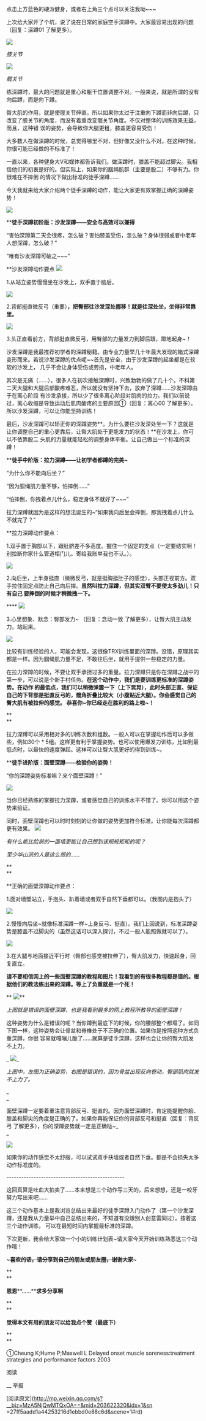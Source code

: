 点击上方蓝色的硬派健身，或者右上角三个点可以关注我呦~~~

  

上次给大家开了个坑，说了说在日常的家庭空手深蹲中。大家最容易出现的问题（回复：深蹲01 了解更多）。

![](_resources/【硬派健身】徒手深蹲，三招封王！image0.jpg)

_膝关节_

![](_resources/【硬派健身】徒手深蹲，三招封王！image1.jpg)  

_髋关节_

练深蹲时，最大的问题就是重心和躯干位置调整不对。一般来说，就是所谓的没有向后蹲，而是向下蹲。

  

臀大肌的作用，就是使髋关节伸直。所以如果你太过于注重向下蹲而非向后蹲，只改变了膝关节的角度，而没有着重改变髋关节角度。不仅对整体的训练效果无益，而且，这种错
误的姿势，会导致你大腿更粗，膝盖更容易受伤！

  

大多数人在做深蹲的时候，总觉得哪里不对，但好像又没什么不对。在这种时候，你很可能已经做的不标准了！

  

一直以来，各种健身大V和媒体都告诉我们。做深蹲时，膝盖不能超过脚尖。我相信他们的初衷是好的。但实际上，如果你的腘绳肌群（主要是股二）不够有力。你很难在不摔倒
的情况下做出标准的徒手深蹲……

  

今天我就来给大家介绍两个徒手深蹲的动作，能让大家更有效掌握正确的深蹲姿势！

![](_resources/【硬派健身】徒手深蹲，三招封王！image2.jpg)

****徒手深蹲初阶版：沙发深蹲——安全与高效可以兼得**

“害怕深蹲第二天会很疼，怎么破？害怕膝盖受伤，怎么破？身体很弱或者中老年人想深蹲，怎么破？”

“唯有沙发深蹲可破之~~~”

  

**沙发深蹲动作要点 ![](_resources/【硬派健身】徒手深蹲，三招封王！image3.png)

  

1.从站立姿势慢慢坐在沙发上，双手置于脑后。

![](_resources/【硬派健身】徒手深蹲，三招封王！image4.png)

2.背部挺直微反弓（重要）**，把臀部往沙发深处挪移！就是往深处坐，坐得非常靠里。**

![](_resources/【硬派健身】徒手深蹲，三招封王！image5.png)

  

3.头正直看前方，背部挺直微反弓，用臀部的力量发力到脚后跟，蹬地起身~！

  

沙发深蹲是我最推荐初学者的深蹲秘籍。由专业力量举几十年最大发现的箱式深蹲变形而来。若说沙发深蹲的优点呢~~首先是安全，由于沙发深蹲的起坐都是在软软的沙发上，
几乎不会让身体受伤或劳损，中老年人。

  

其次是无痛（……），很多人在初次接触深蹲时，兴致勃勃的做了几十个。不料第二天大腿和大腿后部酸疼难忍，所以就没有坚持下去，放弃了深蹲……沙发深蹲由于在离心阶段
有沙发承接，所以少了很多离心阶段对肌肉的拉力。我们以前说过，离心收缩是导致运动后肌肉酸疼的主要原因①（回复：离心00
了解更多）。所以沙发深蹲，可以让你能坚持训练！

  

最后，沙发深蹲可以矫正你的深蹲姿势**。为什么要往沙发深处坐一下？这就是让你调整自己的重心更靠后，让臀大肌处于更能发力的状态！**在沙发上，你可以不依靠股二
头肌的力量就能轻松的调整身体平衡。让自己做出一个标准的深蹲！

  

****徒手中阶版：拉力深蹲——让初学者都蹲的完美~**

“为什么你不能向后坐？”

“因为腘绳肌力量不够，怕摔倒……”

“怕摔倒，你拽着点儿什么，稳定身体不就好了~~~”

  

拉力深蹲就因为是这样的想法诞生的~“如果我向后坐会摔倒，那我拽着点儿什么不就完了？”

  

**拉力深蹲动作要点：

1.双手置于胸部以下，跟肚脐差不多高度。握住一个固定的支点（一定要结实啊！别拉断你家什么管道柜门儿。寄给我账单我也不认。）。

![](_resources/【硬派健身】徒手深蹲，三招封王！image6.png)

2.向后坐，上半身挺直（微微反弓，就是挺胸挺肚子的感觉），头部正视前方。双手拉住固定点防止自己向后摔。**虽然叫拉力深蹲，但其实双臂不要使太多劲儿！只有自己
要摔倒的时候才稍微拽一下。**

**** ![](_resources/【硬派健身】徒手深蹲，三招封王！image7.png)

3.心里想象、默念：臀部发力~ （回复：念动一致 了解更多），让臀大肌主动发力。站起来。

![](_resources/【硬派健身】徒手深蹲，三招封王！image8.jpg)  

比较有训练经验的人，可能会发现，这很像TRX训练里面的深蹲。没错，原理其实都是一样。因为腘绳肌力量不足，不敢往后坐，就用手提供一些稳定的力量。

  

在拉力深蹲的时候，不要让双手承担过多的重量。拉力深蹲只是你在深蹲之战中的第一步，可以说是个新手村任务。**在这个动作中，我们是要训练更标准的深蹲姿势。在动作
的最低点，我们可以稍微弹震一下（上下晃晃），此时头部正直、保证自己的下背部是挺直反弓的，髋角折叠比较大（小腹贴近大腿）。你会感觉自己的臀大肌有被拉伸的感觉。
恭喜你~你已经走在胜利的路上啦~！**

**  
**

拉力深蹲可以采用相对多的训练次数和组数。一般人可以在掌握动作后可以多做些，例如30个 *
5组。这样更有利于掌握姿势。也可以使用爆发力训练，比如到最低点时，以最快的速度弹起。这样可以让臀大肌更好的得到训练~。

  

****徒手进阶版：面壁深蹲——检验你的姿势！**

“你的深蹲姿势标准嘛？来个面壁深蹲！”

![](_resources/【硬派健身】徒手深蹲，三招封王！image9.jpg)

当你已经熟练的掌握拉力深蹲，或者感觉自己的训练水平不错了。你可以用这个姿势来验证。

  

同时，面壁深蹲也可以时时刻刻的让你做的姿势更加符合标准。让你能每次深蹲都更有效果。
![](_resources/【硬派健身】徒手深蹲，三招封王！image10.jpg)

_有什么能比脸前的一面墙更能让自己想到该规规矩矩的呢？_

_至少华山派的人是这么想的……_

  

**  
**

**正确的面壁深蹲动作要点：

1.面对墙壁站立，手抱头、趴着墙或者双手自然下垂都可以。（我图内是抱头了）  

![](_resources/【硬派健身】徒手深蹲，三招封王！image11.png)

2.慢慢向后坐~就像标准深蹲一样~上身反弓、挺直）。我们上回说到，标准深蹲姿势是膝盖不过脚尖的（虽然这话可以深入探讨，不过一般人能照做就可以了）。

![](_resources/【硬派健身】徒手深蹲，三招封王！image12.png)

3.在大腿与地面接近平行时（臀部也感觉被拉伸了），臀大肌发力，快速起身，回复直立。

  

**请不要相信网上的一些面壁深蹲的教程和图片！我看到的有很多教程都是错的。根据他们的教法练出来的深蹲。等上了负重就是一个死！**

** ![](_resources/【硬派健身】徒手深蹲，三招封王！image13.png)**

_上图就是错误的面壁深蹲，也是我看到最多的网上教程所教导的面壁深蹲！_

  

这种姿势为什么是错误的呢？当你蹲到最底下的时候，你的腰部整个都塌了。如同下图一样，这种姿势会让骨盆和脊椎处于不正确的位置。如果你是按照这种方式负重深蹲，你很
容易就嘎嘣儿脆了……就算是徒手深蹲，这样也会让你的臀大肌发不上力。

_ ![](_resources/【硬派健身】徒手深蹲，三招封王！image14.jpg)_

_上图中，左图为正确姿势，右图是错误的，因为骨盆出现反向卷动，臀部肌肉就发不上力了。_

_  
_

面壁深蹲一定要着重注意背部反弓、挺直的。因为面壁深蹲时，肯定能提醒你脸、膝盖和脚尖的角度是正确的了。如果你再能保证你的背部反弓和挺直（回复：背反弓
了解更多），你的深蹲姿势就一定是正确哒~_  
_

![](_resources/【硬派健身】徒手深蹲，三招封王！image15.jpg)

如果你的动作感觉不太舒服，可以试试双手扶墙或者自然下垂。都是不会损失太多动作标准度的。

  

\------------------------------------------------

这回真算是吐血大拍卖了……本来想是三个动作写三天的，后来想想，还是一咬牙努力写出来吧……

  

这三个动作基本上是我浏览总结出来最好的徒手深蹲入门动作了（第一个沙发深蹲，还是我从力量举中自己总结出来的，不知道有没跟别人创意雷同过）。按着这三个动作训练，
可以在最短时间内掌握最标准的深蹲。

  

下次更新，我会给大家做一个小的训练计划表~请大家今天开始训练熟悉这三个动作哦！

  

**~~~****喜欢的话，请分享到自己的朋友或朋友圈，谢谢大家****~~~**

**  
**

**恩恩****……****求多分享啊**

**  
**

**觉得本文有用的朋友可以给我点个赞（最底下）**

**  
**

  

①Cheung K;Hume P;Maxwell L Delayed onset muscle soreness:treatment strategies
and performance factors 2003

阅读

__ 举报

[阅读原文](http://mp.weixin.qq.com/s?__biz=MzA5NjQwMTQxOA==&mid=203622320&idx=1&sn
=27ff5aadd1a44253216d1ebbd0e88c6d&scene=1#rd)

